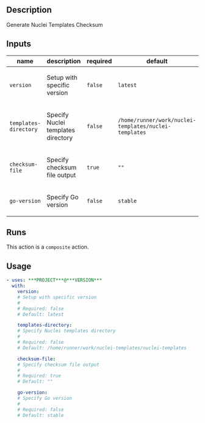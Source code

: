 ## Description

Generate Nuclei Templates Checksum

## Inputs

| name | description | required | default |
| --- | --- | --- | --- |
| `version` | <p>Setup with specific version</p> | `false` | `latest` |
| `templates-directory` | <p>Specify Nuclei templates directory</p> | `false` | `/home/runner/work/nuclei-templates/nuclei-templates` |
| `checksum-file` | <p>Specify checksum file output</p> | `true` | `""` |
| `go-version` | <p>Specify Go version</p> | `false` | `stable` |


## Runs

This action is a `composite` action.

## Usage

```yaml
- uses: ***PROJECT***@***VERSION***
  with:
    version:
    # Setup with specific version
    #
    # Required: false
    # Default: latest

    templates-directory:
    # Specify Nuclei templates directory
    #
    # Required: false
    # Default: /home/runner/work/nuclei-templates/nuclei-templates

    checksum-file:
    # Specify checksum file output
    #
    # Required: true
    # Default: ""

    go-version:
    # Specify Go version
    #
    # Required: false
    # Default: stable
```



